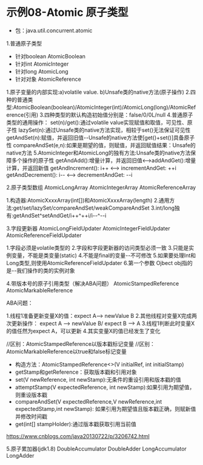 # 示例08-Atomic 原子类型

- 包：java.util.concurrent.atomic

1.普通原子类型

- 针对boolean   AtomicBoolean
- 针对int       AtomicInteger
- 针对long      AtomicLong
- 针对对象      AtomicReference

1.原子变量的内部实现:a)volatile value. b)Unsafe类的native方法(原子操作)
2.四种的普通类型:AtomicBoolean(boolean)/AtomicInteger(int)/AtomicLong(long)/AtomicReference(引用)
3.四种类型的默认构造初始值分别是：false/0/0L/null
4.普通原子类型的通用操作：
  set(n)/get():通过volatile value实现赋值和取值，可见性、原子性
  lazySet(n):通过Unsafe类的native方法实现，相较于set()无法保证可见性
  getAndSet(n):赋值，并返回旧值--Unsafe的native方法使[get()+set()]具备原子性
  compareAndSet(e,n):如果是期望的值，则赋值，并返回赋值结果：Unsafe的native方法
5.AtomicInteger和AtomicLong的独有方法:Unsafe类的native方法保障多个操作的原子性
  getAndAdd():增量计算，并返回旧值<-->addAndGet():增量计算，并返回新值
  getAndIncrement(): i++ <--> incrementAndGet: ++i
  getAndDecrement(): i-- <--> decrementAndGet: --i

2.原子类型数组
AtomicLongArray
AtomicIntegerArray
AtomicReferenceArray

1.构造器:AtomicXxxxArray(int[])和AtomicXxxxArray(length)
2.通用方法:get/set/lazySet/compareAndSet/weakCompareAndSet
3.int/long独有:getAndSet^setAndGet/i++^++i/i--^--i


3.字段更新器
AtomicLongFieldUpdater
AtomicIntegerFieldUpdater
AtomicReferenceFieldUpdater

1.字段必须是volatile类型的
2.字段和字段更新器的访问类型必须一致
3.只能是实例变量，不能是类变量(static)
4.不能是final的变量--不可修改
5.如果要处理Int和Long类型,则使用AtomicReferenceFieldUpdater
6.第一个参数 Ojbect obj指的是--我们操作的类的实例对象

4.带版本号的原子引用类型（解决ABA问题）
AtomicStampedReference
AtomicMarkableReference

ABA问题：

1.线程1准备更新变量X的值：expect A--> newValue B
2.其他线程对变量X完成两次更新操作： expect A --> newValue B/ expect B --> A
3.线程1判断此时变量X的值任然为expect A，可以更新
4.其实变量X的值已经发生了变化

//区别：AtomicStampedReference以版本戳标记变量
//区别：AtomicMarkableReference以true和false标记变量

- 构造方法：AtomicStampedReference<>(V initialRef, int initialStamp)
- getStamp和getReference：获取版本戳和引用对象
- set(V newReference, int newStamp):无条件的重设引用和版本戳的值
- attemptStamp(V expectedReference, int newStamp):如果引用为期望值，则重设版本戳
- compareAndSet(V expectedReference,V newReference,int expectedStamp,int newStamp):
    如果引用为期望值且版本戳正确，则赋新值并修改时间戳
- get(int[] stampHolder):通过版本戳获取引用当前值
        
https://www.cnblogs.com/java20130722/p/3206742.html

5.原子累加器(jdk1.8)
DoubleAccumulator
DoubleAdder
LongAccumulator
LongAdder


